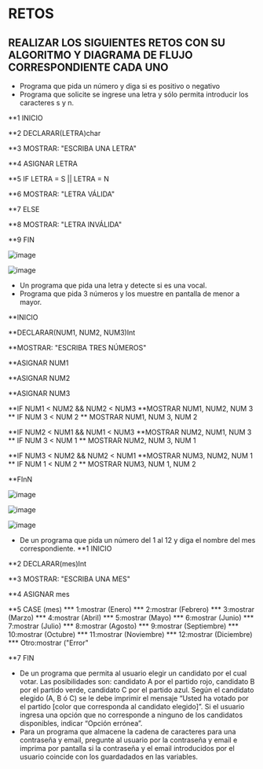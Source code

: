 # RETOS
## REALIZAR LOS SIGUIENTES RETOS CON SU ALGORITMO Y DIAGRAMA DE FLUJO CORRESPONDIENTE CADA UNO 

* Programa que pida un número y diga si es positivo o negativo
* Programa que solicite se ingrese una letra y sólo permita introducir los caracteres s y n.

**1 INICIO

**2 DECLARAR(LETRA)char

**3 MOSTRAR: "ESCRIBA UNA LETRA"

**4 ASIGNAR LETRA

**5 IF LETRA = S || LETRA = N

**6 MOSTRAR: "LETRA VÁLIDA"

**7 ELSE 

**8 MOSTRAR: "LETRA INVÁLIDA"

**9 FIN


![image](https://user-images.githubusercontent.com/99224635/164295148-47e105ae-3057-4332-82da-d09d66b0063d.png)


![image](https://user-images.githubusercontent.com/99224635/164303713-8a0829a6-92d3-4e4d-98fb-924d95c507be.png)




* Un programa que pida una letra y detecte si es una vocal. 
* Programa que pida 3 números y los muestre en pantalla de menor a mayor.  

**INICIO

**DECLARAR(NUM1, NUM2, NUM3)Int

**MOSTRAR: "ESCRIBA TRES NÚMEROS"

**ASIGNAR NUM1

**ASIGNAR NUM2

**ASIGNAR NUM3

**IF NUM1 < NUM2 &&  NUM2 < NUM3 
**MOSTRAR NUM1, NUM2, NUM 3
** IF NUM 3 < NUM 2
** MOSTRAR NUM1, NUM 3, NUM 2

**IF NUM2 < NUM1 && NUM1 < NUM3
**MOSTRAR NUM2, NUM1, NUM 3
** IF NUM 3 < NUM 1
** MOSTRAR NUM2, NUM 3, NUM 1

**IF NUM3 < NUM2 && NUM2 < NUM1
**MOSTRAR NUM3, NUM2, NUM 1
** IF NUM 1 < NUM 2
** MOSTRAR NUM3, NUM 1, NUM 2

**FInN

![image](https://user-images.githubusercontent.com/99224635/164303810-649356e1-6638-48a5-9240-ce96f41058d9.png)


![image](https://user-images.githubusercontent.com/99224635/164371535-88d0275a-a844-43bd-9cb1-39750f33c0d4.png)


![image](https://user-images.githubusercontent.com/99224635/164373349-c506abac-f44d-4c71-825f-e6d5a69aefed.png)


             
             
            





* De un programa que pida un número del 1 al 12 y diga el nombre del mes correspondiente.
**1 INICIO

**2 DECLARAR(mes)Int

**3 MOSTRAR: "ESCRIBA UNA MES"

**4 ASIGNAR mes

**5 CASE (mes)
*** 1:mostrar (Enero)
*** 2:mostrar (Febrero)
*** 3:mostrar (Marzo)
*** 4:mostrar (Abril)
*** 5:mostrar (Mayo)
*** 6:mostrar (Junio)
*** 7:mostrar (Julio)
*** 8:mostrar (Agosto)
*** 9:mostrar (Septiembre)
*** 10:mostrar (Octubre)
*** 11:mostrar (Noviembre)
*** 12:mostrar (Diciembre)
*** Otro:mostrar ("Error"

**7 FIN




* De un programa que permita al usuario elegir un candidato por el cual votar. Las posibilidades son: candidato A por el partido rojo, candidato B por el partido verde, candidato C por el partido azul. Según el candidato elegido (A, B ó C) se le debe imprimir el mensaje “Usted ha votado por el partido [color que corresponda al candidato elegido]”. Si el usuario ingresa una opción que no corresponde a ninguno de los candidatos disponibles, indicar “Opción errónea”.
* Para un programa que almacene la cadena de caracteres para una contraseña y email, pregunte al usuario por la contraseña y email e imprima por pantalla si la contraseña y el email introducidos por el usuario coincide con los guardadados en las variables.
